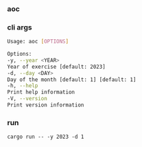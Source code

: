 ### aoc

### cli args
```bash
Usage: aoc [OPTIONS]

Options:
-y, --year <YEAR>
Year of exercise [default: 2023]
-d, --day <DAY>
Day of the month [default: 1] [default: 1]
-h, --help
Print help information
-V, --version
Print version information
```

### run
`cargo run -- -y 2023 -d 1`
